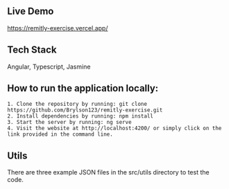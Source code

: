 ## Live Demo

https://remitly-exercise.vercel.app/

## Tech Stack
 Angular, Typescript, Jasmine

## How to run the application locally:
    1. Clone the repository by running: git clone https://github.com/Brylson123/remitly-exercise.git
    2. Install dependencies by running: npm install
    3. Start the server by running: ng serve
    4. Visit the website at http://localhost:4200/ or simply click on the link provided in the command line.

## Utils
There are three example JSON files in the src/utils directory to test the code.
